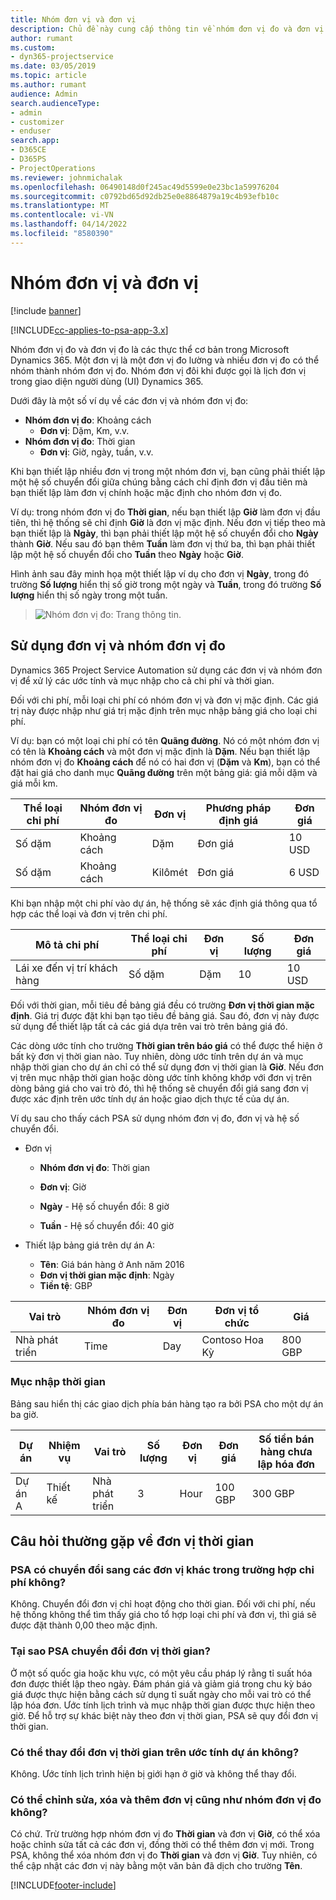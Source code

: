 ```yaml
---
title: Nhóm đơn vị và đơn vị
description: Chủ đề này cung cấp thông tin về nhóm đơn vị đo và đơn vị đo.
author: rumant
ms.custom:
- dyn365-projectservice
ms.date: 03/05/2019
ms.topic: article
ms.author: rumant
audience: Admin
search.audienceType:
- admin
- customizer
- enduser
search.app:
- D365CE
- D365PS
- ProjectOperations
ms.reviewer: johnmichalak
ms.openlocfilehash: 06490148d0f245ac49d5599e0e23bc1a59976204
ms.sourcegitcommit: c0792bd65d92db25e0e8864879a19c4b93efb10c
ms.translationtype: MT
ms.contentlocale: vi-VN
ms.lasthandoff: 04/14/2022
ms.locfileid: "8580390"
---
```

# <a name="unit-groups-and-units"></a>Nhóm đơn vị và đơn vị

[!include [banner](../includes/psa-now-project-operations.md)]

[!INCLUDE[cc-applies-to-psa-app-3.x](../includes/cc-applies-to-psa-app-3x.md)]

Nhóm đơn vị đo và đơn vị đo là các thực thể cơ bản trong Microsoft Dynamics 365. Một đơn vị là một đơn vị đo lường và nhiều đơn vị đo có thể nhóm thành nhóm đơn vị đo. Nhóm đơn vị đôi khi được gọi là lịch đơn vị trong giao diện người dùng (UI) Dynamics 365. 

Dưới đây là một số ví dụ về các đơn vị và nhóm đơn vị đo:
 
- **Nhóm đơn vị đo**: Khoảng cách 
    - **Đơn vị**: Dặm, Km, v.v.
- **Nhóm đơn vị đo**: Thời gian
    - **Đơn vị**: Giờ, ngày, tuần, v.v. 

Khi bạn thiết lập nhiều đơn vị trong một nhóm đơn vị, bạn cũng phải thiết lập một hệ số chuyển đổi giữa chúng bằng cách chỉ định đơn vị đầu tiên mà bạn thiết lập làm đơn vị chính hoặc mặc định cho nhóm đơn vị đo. 

Ví dụ: trong nhóm đơn vị đo **Thời gian**, nếu bạn thiết lập **Giờ** làm đơn vị đầu tiên, thì hệ thống sẽ chỉ định **Giờ** là đơn vị mặc định. Nếu đơn vị tiếp theo mà bạn thiết lập là **Ngày**, thì bạn phải thiết lập một hệ số chuyển đổi cho **Ngày** thành **Giờ**. Nếu sau đó bạn thêm **Tuần** làm đơn vị thứ ba, thì bạn phải thiết lập một hệ số chuyển đổi cho **Tuần** theo **Ngày** hoặc **Giờ**. 

Hình ảnh sau đây minh họa một thiết lập ví dụ cho đơn vị **Ngày**, trong đó trường **Số lượng** hiển thị số giờ trong một ngày và **Tuần**, trong đó trường **Số lượng** hiển thị số ngày trong một tuần.

> ![Nhóm đơn vị đo: Trang thông tin.](media/advanced-2.png)

## <a name="using-units-and-unit-groups"></a>Sử dụng đơn vị và nhóm đơn vị đo

Dynamics 365 Project Service Automation sử dụng các đơn vị và nhóm đơn vị để xử lý các ước tính và mục nhập cho cả chi phí và thời gian. 

Đối với chi phí, mỗi loại chi phí có nhóm đơn vị và đơn vị mặc định. Các giá trị này được nhập như giá trị mặc định trên mục nhập bảng giá cho loại chi phí. 

Ví dụ: bạn có một loại chi phí có tên **Quãng đường**. Nó có một nhóm đơn vị có tên là **Khoảng cách** và một đơn vị mặc định là **Dặm**. Nếu bạn thiết lập nhóm đơn vị đo **Khoảng cách** để nó có hai đơn vị (**Dặm** và **Km**), bạn có thể đặt hai giá cho danh mục **Quãng đường** trên một bảng giá: giá mỗi dặm và giá mỗi km.

| Thể loại chi phí  | Nhóm đơn vị đo  | Đơn vị      | Phương pháp định giá  | Đơn giá  |
|-------------------|---------------|-----------|-------------------|-------------------|
| Số dặm           | Khoảng cách      | Dặm      | Đơn giá    | 10 USD            |
| Số dặm           | Khoảng cách      | Kilômét | Đơn giá    |  6 USD            |

Khi bạn nhập một chi phí vào dự án, hệ thống sẽ xác định giá thông qua tổ hợp các thể loại và đơn vị trên chi phí. 

| Mô tả chi phí        | Thể loại chi phí  | Đơn vị  | Số lượng  | Đơn giá   |
|----------------------------|---------------------|-------|-----------|----------------|
| Lái xe đến vị trí khách hàng | Số dặm             | Dặm  | 10        | 10 USD         |

Đối với thời gian, mỗi tiêu đề bảng giá đều có trường **Đơn vị thời gian mặc định**. Giá trị được đặt khi bạn tạo tiêu đề bảng giá. Sau đó, đơn vị này được sử dụng để thiết lập tất cả các giá dựa trên vai trò trên bảng giá đó.

Các dòng ước tính cho trường **Thời gian trên báo giá** có thể được thể hiện ở bất kỳ đơn vị thời gian nào. Tuy nhiên, dòng ước tính trên dự án và mục nhập thời gian cho dự án chỉ có thể sử dụng đơn vị thời gian là **Giờ**. Nếu đơn vị trên mục nhập thời gian hoặc dòng ước tính không khớp với đơn vị trên dòng bảng giá cho vai trò đó, thì hệ thống sẽ chuyển đổi giá sang đơn vị được xác định trên ước tính dự án hoặc giao dịch thực tế của dự án.

Ví dụ sau cho thấy cách PSA sử dụng nhóm đơn vị đo, đơn vị và hệ số chuyển đổi.
- Đơn vị

   - **Nhóm đơn vị đo**: Thời gian 
   - **Đơn vị**: Giờ 
    
    - **Ngày** - Hệ số chuyển đổi: 8 giờ       
    - **Tuần** - Hệ số chuyển đổi: 40 giờ  
        
- Thiết lập bảng giá trên dự án A:

    - **Tên**: Giá bán hàng ở Anh năm 2016 
    - **Đơn vị thời gian mặc định**: Ngày 
    - **Tiền tệ**: GBP

| Vai trò      | Nhóm đơn vị đo | Đơn vị | Đơn vị tổ chức | Giá   |
|-----------|------------|------|---------------------|---------|
| Nhà phát triển | Time       | Day  | Contoso Hoa Kỳ          | 800 GBP |

### <a name="time-entry"></a>Mục nhập thời gian

Bảng sau hiển thị các giao dịch phía bán hàng tạo ra bởi PSA cho một dự án ba giờ.


| Dự án   | Nhiệm vụ    | Vai trò      | Số lượng | Đơn vị  | Đơn giá | Số tiền bán hàng chưa lập hóa đơn |
|-----------|---------|-----------|----------|-------|------------|-----------------------|
| Dự án A | Thiết kế  | Nhà phát triển | 3        | Hour  | 100 GBP    | 300 GBP               |

## <a name="time-unit-faq"></a>Câu hỏi thường gặp về đơn vị thời gian

### <a name="does-psa-convert-to-different-units-in-the-case-of-expenses"></a>PSA có chuyển đổi sang các đơn vị khác trong trường hợp chi phí không?
Không. Chuyển đổi đơn vị chỉ hoạt động cho thời gian. Đối với chi phí, nếu hệ thống không thể tìm thấy giá cho tổ hợp loại chi phí và đơn vị, thì giá sẽ được đặt thành 0,00 theo mặc định.

### <a name="why-does-psa-convert-time-units"></a>Tại sao PSA chuyển đổi đơn vị thời gian?
Ở một số quốc gia hoặc khu vực, có một yêu cầu pháp lý rằng tỉ suất hóa đơn được thiết lập theo ngày. Đám phán giá và giảm giá trong chu kỳ báo giá được thực hiện bằng cách sử dụng tỉ suất ngày cho mỗi vai trò có thể lập hóa đơn. Ước tính lịch trình và mục nhập thời gian được thực hiện theo giờ. Để hỗ trợ sự khác biệt này theo đơn vị thời gian, PSA sẽ quy đổi đơn vị thời gian.

### <a name="can-time-units-be-changed-on-project-estimates"></a>Có thể thay đổi đơn vị thời gian trên ước tính dự án không?
Không. Ước tính lịch trình hiện bị giới hạn ở giờ và không thể thay đổi.

### <a name="can-units-and-unit-groups-be-edited-deleted-and-added"></a>Có thể chỉnh sửa, xóa và thêm đơn vị cũng như nhóm đơn vị đo không?
Có chứ. Trừ trường hợp nhóm đơn vị đo **Thời gian** và đơn vị **Giờ**, có thể xóa hoặc chỉnh sửa tất cả các đơn vị, đồng thời có thể thêm đơn vị mới. Trong PSA, không thể xóa nhóm đơn vị đo **Thời gian** và đơn vị **Giờ**. Tuy nhiên, có thể cập nhật các đơn vị này bằng một văn bản đã dịch cho trường **Tên**.


[!INCLUDE[footer-include](../includes/footer-banner.md)]
